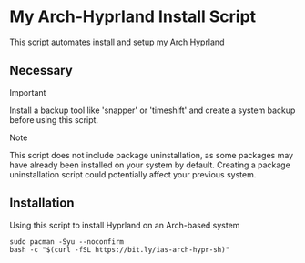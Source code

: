 # My Arch-Hyprland Install Script
This script automates install and setup my Arch Hyprland

## Necessary
> [!IMPORTANT]
> Install a backup tool like 'snapper' or 'timeshift' and create a system backup before using this script.

> [!NOTE]
> This script does not include package uninstallation, as some packages may have already been installed on your system by default. Creating a package uninstallation script could potentially affect your previous system.


## Installation
Using this script to install Hyprland on an Arch-based system
```
sudo pacman -Syu --noconfirm
bash -c "$(curl -fSL https://bit.ly/ias-arch-hypr-sh)"
```
